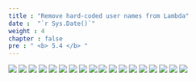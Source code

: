 ```yaml
---
title : "Remove hard-coded user names from Lambda"
date :  "`r Sys.Date()`" 
weight : 4
chapter : false
pre : " <b> 5.4 </b> "
---
```


![](../../WorkShop2/05.break/5.4.remove/255.png?featherlight=false&width=90pc)
![](../../WorkShop2/05.break/5.4.remove/256.png?featherlight=false&width=90pc)
![](../../WorkShop2/05.break/5.4.remove/257.png?featherlight=false&width=90pc)
![](../../WorkShop2/05.break/5.4.remove/258.png?featherlight=false&width=90pc)
![](../../WorkShop2/05.break/5.4.remove/259.png?featherlight=false&width=90pc)
![](../../WorkShop2/05.break/5.4.remove/260.png?featherlight=false&width=90pc)
![](../../WorkShop2/05.break/5.4.remove/261.png?featherlight=false&width=90pc)
![](../../WorkShop2/05.break/5.4.remove/262.png?featherlight=false&width=90pc)
![](../../WorkShop2/05.break/5.4.remove/263.png?featherlight=false&width=90pc)
![](../../WorkShop2/05.break/5.4.remove/264.png?featherlight=false&width=90pc)
![](../../WorkShop2/05.break/5.4.remove/265.png?featherlight=false&width=90pc)
![](../../WorkShop2/05.break/5.4.remove/266.png?featherlight=false&width=90pc)
![](../../WorkShop2/05.break/5.4.remove/267.png?featherlight=false&width=90pc)
![](../../WorkShop2/05.break/5.4.remove/268.png?featherlight=false&width=90pc)
![](../../WorkShop2/05.break/5.4.remove/269.png?featherlight=false&width=90pc)
![](../../WorkShop2/05.break/5.4.remove/270.png?featherlight=false&width=90pc)
![](../../WorkShop2/05.break/5.4.remove/271.png?featherlight=false&width=90pc)
![](../../WorkShop2/05.break/5.4.remove/272.png?featherlight=false&width=90pc)